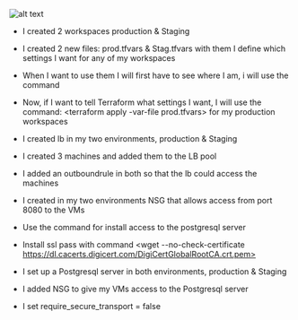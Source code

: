 
![alt text](https://bootcamp.rhinops.io/images/terraform-intro.gif)

   
   * I created 2 workspaces production & Staging
   * I created 2 new files: prod.tfvars & Stag.tfvars with them I define which   settings I want for any of my workspaces
   * When I want to use them I will first have to see where I am, i will use the command <terraform workspace list>
   * Now, if I want to tell Terraform what settings I want, I will use the command: <terraform apply -var-file prod.tfvars> for my production workspaces

   
   * I created lb in my two environments, production & Staging
   * I created 3 machines and added them to the LB pool
   * I added an outboundrule in both so that the lb could access the machines
   * I created in my two environments NSG that allows access from port 8080 to the VMs


   
   * Use the <sudo apt-get install postgresql-client> command for install access to the postgresql server
   * Install ssl pass with command <wget --no-check-certificate https://dl.cacerts.digicert.com/DigiCertGlobalRootCA.crt.pem>
   * I set up a Postgresql server in both environments, production & Staging
   * I added NSG to give my VMs access to the Postgresql server
   * I set require_secure_transport = false

